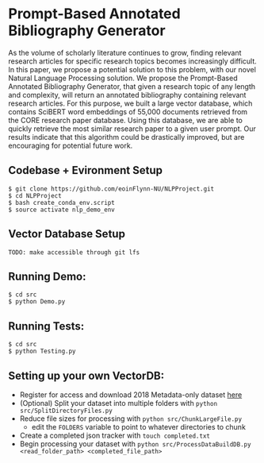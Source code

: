 # Prompt-Based Annotated Bibliography Generator

As the volume of scholarly literature continues to grow, finding relevant research articles for specific research topics becomes increasingly difficult. In this paper, we propose a potential solution to this problem, with our novel Natural Language Processing solution. We propose the Prompt-Based Annotated Bibliography Generator, that given a research topic of any length and complexity, will return an annotated bibliography containing relevant research articles. For this purpose, we built a large vector database, which contains SciBERT word embeddings of 55,000 documents retrieved from the CORE research paper database. Using this database, we are able to quickly retrieve the most similar research paper to a given user prompt. Our results indicate that this algorithm could be drastically improved, but are encouraging for potential future work.

## Codebase + Evironment Setup
```
$ git clone https://github.com/eoinFlynn-NU/NLPProject.git
$ cd NLPProject
$ bash create_conda_env.script
$ source activate nlp_demo_env
```
## Vector Database Setup
```
TODO: make accessible through git lfs
```

## Running Demo:
```
$ cd src
$ python Demo.py
```

## Running Tests:
```
$ cd src
$ python Testing.py
```

## Setting up your own VectorDB:
- Register for access and download 2018 Metadata-only dataset [here](https://core.ac.uk/documentation/dataset#dataset2018)
- (Optional) Split your dataset into multiple folders with `python src/SplitDirectoryFiles.py`
- Reduce file sizes for processing with `python src/ChunkLargeFile.py`
  - edit the `FOLDERS` variable to point to whatever directories to chunk
- Create a completed json tracker with `touch completed.txt`
- Begin processing your dataset with `python src/ProcessDataBuildDB.py <read_folder_path> <completed_file_path>`
